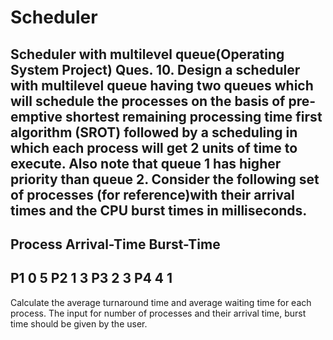 # Scheduler
Scheduler with multilevel queue(Operating System Project)
Ques. 10. Design a scheduler with multilevel queue having two queues which will schedule the processes on the basis of  pre-emptive shortest remaining processing time first algorithm (SROT) followed by a scheduling in which each process will get 2 units of time to execute. Also note that queue 1 has higher priority than queue 2.  Consider the following set of processes (for reference)with their arrival times and the CPU burst times in milliseconds.
-------------------------------------
Process  Arrival-Time   Burst-Time
-------------------------------------
P1             0      	       5
P2             1             	       3
P3             2                       3
P4             4                       1
-------------------------------------
Calculate the average turnaround time and average waiting time for each process. The input for number of processes  and their arrival time, burst time should be given by the user.
